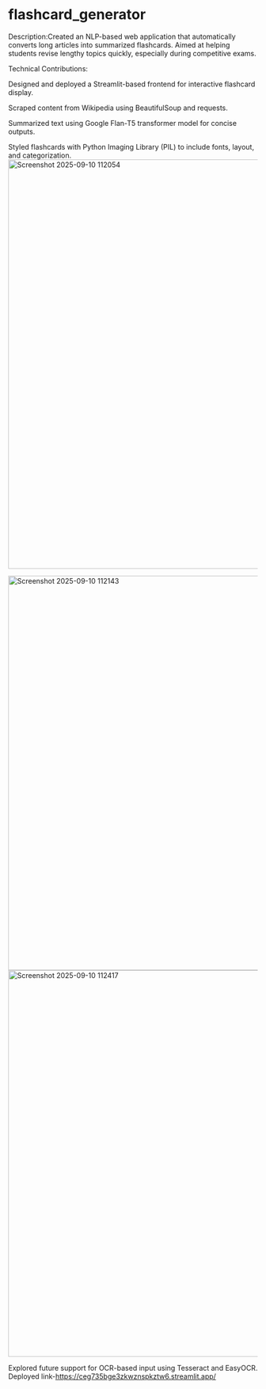 ﻿# flashcard_generator
 Description:Created an NLP-based web application that automatically converts long articles into summarized flashcards. Aimed at helping students revise lengthy topics quickly, especially during competitive exams.

Technical Contributions:

Designed and deployed a Streamlit-based frontend for interactive flashcard display.

Scraped content from Wikipedia using BeautifulSoup and requests.

Summarized text using Google Flan-T5 transformer model for concise outputs.

Styled flashcards with Python Imaging Library (PIL) to include fonts, layout, and categorization.
<img width="980" height="827" alt="Screenshot 2025-09-10 112054" src="https://github.com/user-attachments/assets/f3082fe3-bc29-472e-ad66-2a3c2028f495" />

<img width="1022" height="797" alt="Screenshot 2025-09-10 112143" src="https://github.com/user-attachments/assets/adcc68b5-2283-4569-b74d-44ef29a54b51" />

<img width="1242" height="781" alt="Screenshot 2025-09-10 112417" src="https://github.com/user-attachments/assets/6ba310ef-e127-4865-8846-d2b9a111beec" />

Explored future support for OCR-based input using Tesseract and EasyOCR.
 Deployed link-https://ceg735bge3zkwznspkztw6.streamlit.app/




